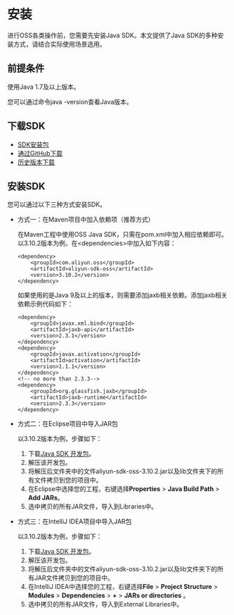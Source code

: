 # 安装

进行OSS各类操作前，您需要先安装Java SDK。本文提供了Java SDK的多种安装方式，请结合实际使用场景选用。

## 前提条件

使用Java 1.7及以上版本。

您可以通过命令java -version查看Java版本。

## 下载SDK

-   [SDK安装包](https://gosspublic.alicdn.com/sdks/java/aliyun_java_sdk_3.10.2.zip)
-   [通过GitHub下载](https://github.com/aliyun/aliyun-oss-java-sdk)
-   [历史版本下载](https://github.com/aliyun/aliyun-oss-java-sdk/releases)

## 安装SDK

您可以通过以下三种方式安装SDK。

-   方式一：在Maven项目中加入依赖项（推荐方式）

    在Maven工程中使用OSS Java SDK，只需在pom.xml中加入相应依赖即可。以3.10.2版本为例，在<dependencies\>中加入如下内容：

    ```
    <dependency>
        <groupId>com.aliyun.oss</groupId>
        <artifactId>aliyun-sdk-oss</artifactId>
        <version>3.10.2</version>
    </dependency>
    ```

    如果使用的是Java 9及以上的版本，则需要添加jaxb相关依赖。添加jaxb相关依赖示例代码如下：

    ```
    <dependency>
        <groupId>javax.xml.bind</groupId>
        <artifactId>jaxb-api</artifactId>
        <version>2.3.1</version>
    </dependency>
    <dependency>
        <groupId>javax.activation</groupId>
        <artifactId>activation</artifactId>
        <version>1.1.1</version>
    </dependency>
    <!-- no more than 2.3.3-->
    <dependency>
        <groupId>org.glassfish.jaxb</groupId>
        <artifactId>jaxb-runtime</artifactId>
        <version>2.3.3</version>
    </dependency>
    ```

-   方式二：在Eclipse项目中导入JAR包

    以3.10.2版本为例，步骤如下：

    1.  下载[Java SDK 开发包](https://gosspublic.alicdn.com/sdks/java/aliyun_java_sdk_3.10.2.zip)。
    2.  解压该开发包。
    3.  将解压后文件夹中的文件aliyun-sdk-oss-3.10.2.jar以及lib文件夹下的所有文件拷贝到您的项目中。
    4.  在Eclipse中选择您的工程，右键选择**Properties** \> **Java Build Path** \> **Add JARs**。
    5.  选中拷贝的所有JAR文件，导入到Libraries中。
-   方式三：在IntelliJ IDEA项目中导入JAR包

    以3.10.2版本为例，步骤如下：

    1.  下载[Java SDK 开发包](https://gosspublic.alicdn.com/sdks/java/aliyun_java_sdk_3.10.2.zip)。
    2.  解压该开发包。
    3.  将解压后文件夹中的文件aliyun-sdk-oss-3.10.2.jar以及lib文件夹下的所有JAR文件拷贝到您的项目中。
    4.  在IntelliJ IDEA中选择您的工程，右键选择**File** \> **Project Structure** \> **Modules** \> **Dependencies** \> **+** \> **JARs or directories** 。
    5.  选中拷贝的所有JAR文件，导入到External Libraries中。

